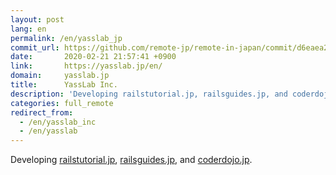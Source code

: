 ```yaml
---
layout: post
lang: en
permalink: /en/yasslab_jp
commit_url: https://github.com/remote-jp/remote-in-japan/commit/d6eaea26bfba7ae03c72d9d53994f74e587bb53b
date:       2020-02-21 21:57:41 +0900
link:       https://yasslab.jp/en/
domain:     yasslab.jp
title:      YassLab Inc.
description: 'Developing railstutorial.jp, railsguides.jp, and coderdojo.jp.'
categories: full_remote
redirect_from:
  - /en/yasslab_inc
  - /en/yasslab
---
```


<p>Developing <a href="https://railstutorial.jp/">railstutorial.jp</a>, <a href="https://railsguides.jp/">railsguides.jp</a>, and <a href="https://coderdojo.jp/">coderdojo.jp</a>.</p>
